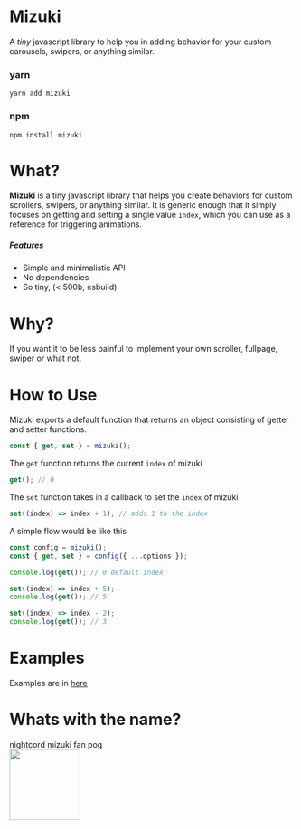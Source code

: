 # Mizuki

A _tiny_ javascript library to help you in adding behavior for your custom carousels, swipers, or anything similar.

### yarn

```
yarn add mizuki
```

### npm

```
npm install mizuki
```

# What?

**Mizuki** is a tiny javascript library that helps you create behaviors for custom scrollers, swipers, or anything similar. It is generic enough that it simply focuses on getting and setting a single value `index`, which you can use as a reference for triggering animations.

##### Features

- Simple and minimalistic API
- No dependencies
- So tiny, (< 500b, esbuild)

# Why?

If you want it to be less painful to implement your own scroller, fullpage, swiper or what not.

# How to Use

Mizuki exports a default function that returns an object consisting of getter and setter functions.

```ts
const { get, set } = mizuki();
```

The `get` function returns the current `index` of mizuki

```ts
get(); // 0
```

The `set` function takes in a callback to set the `index` of mizuki

```ts
set((index) => index + 1); // adds 1 to the index
```

A simple flow would be like this

```ts
const config = mizuki();
const { get, set } = config({ ...options });

console.log(get()); // 0 default index

set((index) => index + 5);
console.log(get()); // 5

set((index) => index - 2);
console.log(get()); // 3
```

# Examples

Examples are in [here](https://github.com/jmmaa/mizuki/tree/main/examples)

# Whats with the name?

nightcord mizuki fan pog \
<img src='https://static.wikia.nocookie.net/projectsekai/images/8/8d/Akiyama_Mizuki_school_chibi.png' width="125px"/>
